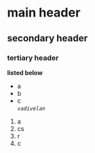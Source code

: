 # main header
## secondary header
### tertiary header

**listed below**
* a
* b
* c  
*`vadivelan`*

1. a
2. cs
2. r
3. c
